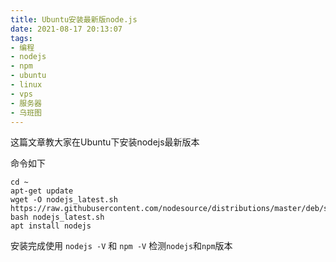 ```yaml
---
title: Ubuntu安装最新版node.js
date: 2021-08-17 20:13:07
tags:
- 编程
- nodejs
- npm
- ubuntu
- linux
- vps
- 服务器
- 乌班图
---
```


这篇文章教大家在Ubuntu下安装nodejs最新版本

命令如下

```shell
cd ~
apt-get update
wget -O nodejs_latest.sh https://raw.githubusercontent.com/nodesource/distributions/master/deb/setup_current.x
bash nodejs_latest.sh
apt install nodejs
```

安装完成使用 `nodejs -V` 和 `npm -V` 检测`nodejs`和`npm`版本